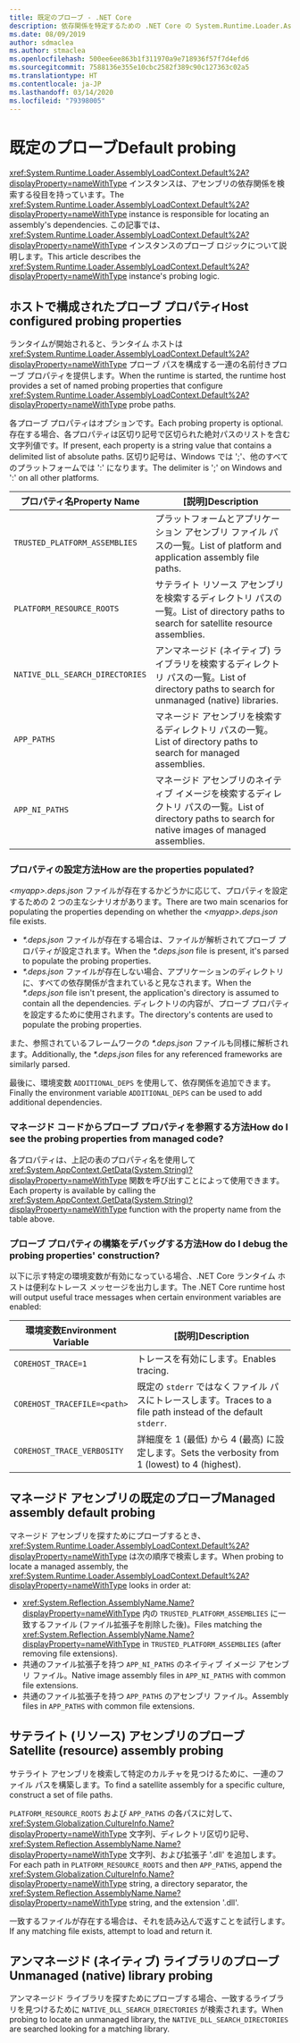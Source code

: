 ```yaml
---
title: 既定のプローブ - .NET Core
description: 依存関係を特定するための .NET Core の System.Runtime.Loader.AssemblyLoadContext.Default プローブの概要。
ms.date: 08/09/2019
author: sdmaclea
ms.author: stmaclea
ms.openlocfilehash: 500ee6ee863b1f311970a9e718936f57f7d4efd6
ms.sourcegitcommit: 7588136e355e10cbc2582f389c90c127363c02a5
ms.translationtype: HT
ms.contentlocale: ja-JP
ms.lasthandoff: 03/14/2020
ms.locfileid: "79398005"
---
```

# <a name="default-probing"></a><span data-ttu-id="bac77-103">既定のプローブ</span><span class="sxs-lookup"><span data-stu-id="bac77-103">Default probing</span></span>

<span data-ttu-id="bac77-104"><xref:System.Runtime.Loader.AssemblyLoadContext.Default%2A?displayProperty=nameWithType> インスタンスは、アセンブリの依存関係を検索する役目を持っています。</span><span class="sxs-lookup"><span data-stu-id="bac77-104">The <xref:System.Runtime.Loader.AssemblyLoadContext.Default%2A?displayProperty=nameWithType> instance is responsible for locating an assembly's dependencies.</span></span> <span data-ttu-id="bac77-105">この記事では、<xref:System.Runtime.Loader.AssemblyLoadContext.Default%2A?displayProperty=nameWithType> インスタンスのプローブ ロジックについて説明します。</span><span class="sxs-lookup"><span data-stu-id="bac77-105">This article describes the <xref:System.Runtime.Loader.AssemblyLoadContext.Default%2A?displayProperty=nameWithType> instance's probing logic.</span></span>

## <a name="host-configured-probing-properties"></a><span data-ttu-id="bac77-106">ホストで構成されたプローブ プロパティ</span><span class="sxs-lookup"><span data-stu-id="bac77-106">Host configured probing properties</span></span>

<span data-ttu-id="bac77-107">ランタイムが開始されると、ランタイム ホストは <xref:System.Runtime.Loader.AssemblyLoadContext.Default%2A?displayProperty=nameWithType> プローブ パスを構成する一連の名前付きプローブ プロパティを提供します。</span><span class="sxs-lookup"><span data-stu-id="bac77-107">When the runtime is started, the runtime host provides a set of named probing properties that configure <xref:System.Runtime.Loader.AssemblyLoadContext.Default%2A?displayProperty=nameWithType> probe paths.</span></span>

<span data-ttu-id="bac77-108">各プローブ プロパティはオプションです。</span><span class="sxs-lookup"><span data-stu-id="bac77-108">Each probing property is optional.</span></span> <span data-ttu-id="bac77-109">存在する場合、各プロパティは区切り記号で区切られた絶対パスのリストを含む文字列値です。</span><span class="sxs-lookup"><span data-stu-id="bac77-109">If present, each property is a string value that contains a delimited list of absolute paths.</span></span> <span data-ttu-id="bac77-110">区切り記号は、Windows では ';'、他のすべてのプラットフォームでは ':' になります。</span><span class="sxs-lookup"><span data-stu-id="bac77-110">The delimiter is ';' on Windows and ':' on all other platforms.</span></span>

|<span data-ttu-id="bac77-111">プロパティ名</span><span class="sxs-lookup"><span data-stu-id="bac77-111">Property Name</span></span>                 |<span data-ttu-id="bac77-112">[説明]</span><span class="sxs-lookup"><span data-stu-id="bac77-112">Description</span></span>  |
|------------------------------|---------|
|`TRUSTED_PLATFORM_ASSEMBLIES`   | <span data-ttu-id="bac77-113">プラットフォームとアプリケーション アセンブリ ファイル パスの一覧。</span><span class="sxs-lookup"><span data-stu-id="bac77-113">List of platform and application assembly file paths.</span></span> |
|`PLATFORM_RESOURCE_ROOTS`       | <span data-ttu-id="bac77-114">サテライト リソース アセンブリを検索するディレクトリ パスの一覧。</span><span class="sxs-lookup"><span data-stu-id="bac77-114">List of directory paths to search for satellite resource assemblies.</span></span> |
|`NATIVE_DLL_SEARCH_DIRECTORIES` | <span data-ttu-id="bac77-115">アンマネージド (ネイティブ) ライブラリを検索するディレクトリ パスの一覧。</span><span class="sxs-lookup"><span data-stu-id="bac77-115">List of directory paths to search for unmanaged (native) libraries.</span></span>        |
|`APP_PATHS`                     | <span data-ttu-id="bac77-116">マネージド アセンブリを検索するディレクトリ パスの一覧。</span><span class="sxs-lookup"><span data-stu-id="bac77-116">List of directory paths to search for managed assemblies.</span></span> |
|`APP_NI_PATHS`                  | <span data-ttu-id="bac77-117">マネージド アセンブリのネイティブ イメージを検索するディレクトリ パスの一覧。</span><span class="sxs-lookup"><span data-stu-id="bac77-117">List of directory paths to search for native images of managed assemblies.</span></span> |

### <a name="how-are-the-properties-populated"></a><span data-ttu-id="bac77-118">プロパティの設定方法</span><span class="sxs-lookup"><span data-stu-id="bac77-118">How are the properties populated?</span></span>

<span data-ttu-id="bac77-119">*\<myapp>.deps.json* ファイルが存在するかどうかに応じて、プロパティを設定するための 2 つの主なシナリオがあります。</span><span class="sxs-lookup"><span data-stu-id="bac77-119">There are two main scenarios for populating the properties depending on whether the *\<myapp>.deps.json* file exists.</span></span>

- <span data-ttu-id="bac77-120">*\*.deps.json* ファイルが存在する場合は、ファイルが解析されてプローブ プロパティが設定されます。</span><span class="sxs-lookup"><span data-stu-id="bac77-120">When the *\*.deps.json* file is present, it's parsed to populate the probing properties.</span></span>
- <span data-ttu-id="bac77-121">*\*.deps.json* ファイルが存在しない場合、アプリケーションのディレクトリに、すべての依存関係が含まれていると見なされます。</span><span class="sxs-lookup"><span data-stu-id="bac77-121">When the *\*.deps.json* file isn't present, the application's directory is assumed to contain all the dependencies.</span></span> <span data-ttu-id="bac77-122">ディレクトリの内容が、プローブ プロパティを設定するために使用されます。</span><span class="sxs-lookup"><span data-stu-id="bac77-122">The directory's contents are used to populate the probing properties.</span></span>

<span data-ttu-id="bac77-123">また、参照されているフレームワークの *\*.deps.json* ファイルも同様に解析されます。</span><span class="sxs-lookup"><span data-stu-id="bac77-123">Additionally, the *\*.deps.json* files for any referenced frameworks are similarly parsed.</span></span>

<span data-ttu-id="bac77-124">最後に、環境変数 `ADDITIONAL_DEPS` を使用して、依存関係を追加できます。</span><span class="sxs-lookup"><span data-stu-id="bac77-124">Finally the environment variable `ADDITIONAL_DEPS` can be used to add additional dependencies.</span></span>

### <a name="how-do-i-see-the-probing-properties-from-managed-code"></a><span data-ttu-id="bac77-125">マネージド コードからプローブ プロパティを参照する方法</span><span class="sxs-lookup"><span data-stu-id="bac77-125">How do I see the probing properties from managed code?</span></span>

<span data-ttu-id="bac77-126">各プロパティは、上記の表のプロパティ名を使用して <xref:System.AppContext.GetData(System.String)?displayProperty=nameWithType> 関数を呼び出すことによって使用できます。</span><span class="sxs-lookup"><span data-stu-id="bac77-126">Each property is available by calling the <xref:System.AppContext.GetData(System.String)?displayProperty=nameWithType> function with the property name from the table above.</span></span>

### <a name="how-do-i-debug-the-probing-properties-construction"></a><span data-ttu-id="bac77-127">プローブ プロパティの構築をデバッグする方法</span><span class="sxs-lookup"><span data-stu-id="bac77-127">How do I debug the probing properties' construction?</span></span>

<span data-ttu-id="bac77-128">以下に示す特定の環境変数が有効になっている場合、.NET Core ランタイム ホストは便利なトレース メッセージを出力します。</span><span class="sxs-lookup"><span data-stu-id="bac77-128">The .NET Core runtime host will output useful trace messages when certain environment variables are enabled:</span></span>

|<span data-ttu-id="bac77-129">環境変数</span><span class="sxs-lookup"><span data-stu-id="bac77-129">Environment Variable</span></span>        |<span data-ttu-id="bac77-130">[説明]</span><span class="sxs-lookup"><span data-stu-id="bac77-130">Description</span></span>  |
|----------------------------|---------|
|`COREHOST_TRACE=1`          |<span data-ttu-id="bac77-131">トレースを有効にします。</span><span class="sxs-lookup"><span data-stu-id="bac77-131">Enables tracing.</span></span>|
|`COREHOST_TRACEFILE=<path>` |<span data-ttu-id="bac77-132">既定の `stderr` ではなくファイル パスにトレースします。</span><span class="sxs-lookup"><span data-stu-id="bac77-132">Traces to a file path instead of the default `stderr`.</span></span>|
|`COREHOST_TRACE_VERBOSITY`  |<span data-ttu-id="bac77-133">詳細度を 1 (最低) から 4 (最高) に設定します。</span><span class="sxs-lookup"><span data-stu-id="bac77-133">Sets the verbosity from 1 (lowest) to 4 (highest).</span></span>|

## <a name="managed-assembly-default-probing"></a><span data-ttu-id="bac77-134">マネージド アセンブリの既定のプローブ</span><span class="sxs-lookup"><span data-stu-id="bac77-134">Managed assembly default probing</span></span>

<span data-ttu-id="bac77-135">マネージド アセンブリを探すためにプローブするとき、<xref:System.Runtime.Loader.AssemblyLoadContext.Default%2A?displayProperty=nameWithType> は次の順序で検索します。</span><span class="sxs-lookup"><span data-stu-id="bac77-135">When probing to locate a managed assembly, the <xref:System.Runtime.Loader.AssemblyLoadContext.Default%2A?displayProperty=nameWithType> looks in order at:</span></span>

- <span data-ttu-id="bac77-136"><xref:System.Reflection.AssemblyName.Name?displayProperty=nameWithType> 内の `TRUSTED_PLATFORM_ASSEMBLIES` に一致するファイル (ファイル拡張子を削除した後)。</span><span class="sxs-lookup"><span data-stu-id="bac77-136">Files matching the <xref:System.Reflection.AssemblyName.Name?displayProperty=nameWithType> in `TRUSTED_PLATFORM_ASSEMBLIES` (after removing file extensions).</span></span>
- <span data-ttu-id="bac77-137">共通のファイル拡張子を持つ `APP_NI_PATHS` のネイティブ イメージ アセンブリ ファイル。</span><span class="sxs-lookup"><span data-stu-id="bac77-137">Native image assembly files in `APP_NI_PATHS` with common file extensions.</span></span>
- <span data-ttu-id="bac77-138">共通のファイル拡張子を持つ `APP_PATHS` のアセンブリ ファイル。</span><span class="sxs-lookup"><span data-stu-id="bac77-138">Assembly files in `APP_PATHS` with common file extensions.</span></span>

## <a name="satellite-resource-assembly-probing"></a><span data-ttu-id="bac77-139">サテライト (リソース) アセンブリのプローブ</span><span class="sxs-lookup"><span data-stu-id="bac77-139">Satellite (resource) assembly probing</span></span>

<span data-ttu-id="bac77-140">サテライト アセンブリを検索して特定のカルチャを見つけるために、一連のファイル パスを構築します。</span><span class="sxs-lookup"><span data-stu-id="bac77-140">To find a satellite assembly for a specific culture, construct a set of file paths.</span></span>

<span data-ttu-id="bac77-141">`PLATFORM_RESOURCE_ROOTS` および `APP_PATHS` の各パスに対して、<xref:System.Globalization.CultureInfo.Name?displayProperty=nameWithType> 文字列、ディレクトリ区切り記号、<xref:System.Reflection.AssemblyName.Name?displayProperty=nameWithType> 文字列、および拡張子 '.dll' を追加します。</span><span class="sxs-lookup"><span data-stu-id="bac77-141">For each path in `PLATFORM_RESOURCE_ROOTS` and then `APP_PATHS`, append the <xref:System.Globalization.CultureInfo.Name?displayProperty=nameWithType> string, a directory separator, the <xref:System.Reflection.AssemblyName.Name?displayProperty=nameWithType> string, and the extension '.dll'.</span></span>

<span data-ttu-id="bac77-142">一致するファイルが存在する場合は、それを読み込んで返すことを試行します。</span><span class="sxs-lookup"><span data-stu-id="bac77-142">If any matching file exists, attempt to load and return it.</span></span>

## <a name="unmanaged-native-library-probing"></a><span data-ttu-id="bac77-143">アンマネージド (ネイティブ) ライブラリのプローブ</span><span class="sxs-lookup"><span data-stu-id="bac77-143">Unmanaged (native) library probing</span></span>

<span data-ttu-id="bac77-144">アンマネージド ライブラリを探すためにプローブする場合、一致するライブラリを見つけるために `NATIVE_DLL_SEARCH_DIRECTORIES` が検索されます。</span><span class="sxs-lookup"><span data-stu-id="bac77-144">When probing to locate an unmanaged library, the `NATIVE_DLL_SEARCH_DIRECTORIES` are searched looking for a matching library.</span></span>
